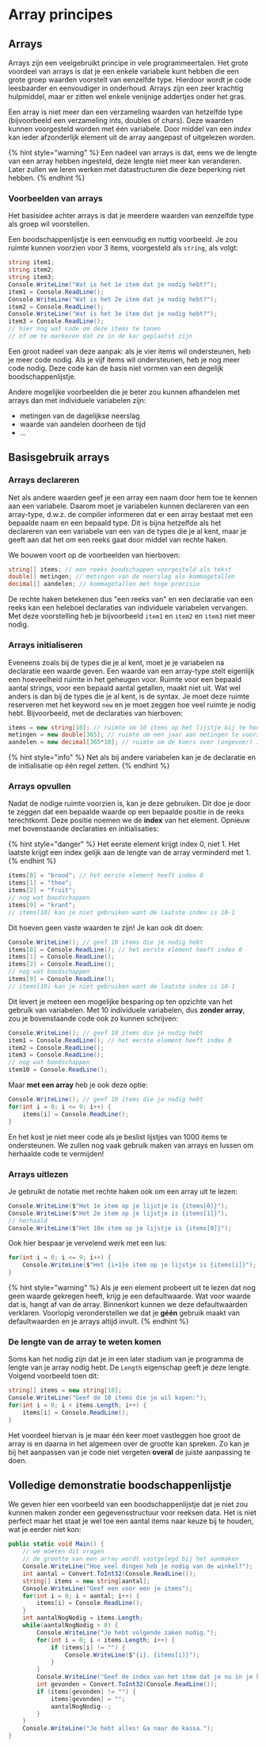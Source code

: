 # Array principes

## Arrays

Arrays zijn een veelgebruikt principe in vele programmeertalen. Het grote voordeel van arrays is dat je een enkele variabele kunt hebben die een grote groep waarden voorstelt van eenzelfde type. Hierdoor wordt je code leesbaarder en eenvoudiger in onderhoud. Arrays zijn een zeer krachtig hulpmiddel, maar er zitten wel enkele venijnige addertjes onder het gras.

Een array is niet meer dan een verzameling waarden van hetzelfde type \(bijvoorbeeld een verzameling ints, doubles of chars\). Deze waarden kunnen voorgesteld worden met één variabele. Door middel van een _index_ kan ieder afzonderlijk element uit de array aangepast of uitgelezen worden.

{% hint style="warning" %}
Een nadeel van arrays is dat, eens we de lengte van een array hebben ingesteld, deze lengte niet meer kan veranderen. Later zullen we leren werken met datastructuren die deze beperking niet hebben.
{% endhint %}

### Voorbeelden van arrays

Het basisidee achter arrays is dat je meerdere waarden van eenzelfde type als groep wil voorstellen.

Een boodschappenlijstje is een eenvoudig en nuttig voorbeeld. Je zou ruimte kunnen voorzien voor 3 items, voorgesteld als `string`, als volgt:

```csharp
string item1;
string item2;
string item3;
Console.WriteLine("Wat is het 1e item dat je nodig hebt?");
item1 = Console.ReadLine();
Console.WriteLine("Wat is het 2e item dat je nodig hebt?");
item2 = Console.ReadLine();
Console.WriteLine("Wat is het 3e item dat je nodig hebt?");
item3 = Console.ReadLine();
// hier nog wat code om deze items te tonen
// of om te markeren dat ze in de kar geplaatst zijn
```

Een groot nadeel van deze aanpak: als je vier items wil ondersteunen, heb je meer code nodig. Als je vijf items wil ondersteunen, heb je nog meer code nodig. Deze code kan de basis niet vormen van een degelijk boodschappenlijstje.

Andere mogelijke voorbeelden die je beter zou kunnen afhandelen met arrays dan met individuele variabelen zijn:

* metingen van de dagelijkse neerslag
* waarde van aandelen doorheen de tijd
* ...

## Basisgebruik arrays

### Arrays declareren

Net als andere waarden geef je een array een naam door hem toe te kennen aan een variabele. Daarom moet je variabelen kunnen declareren van een array-type, d.w.z. de compiler informeren dat er een array bestaat met een bepaalde naam en een bepaald type. Dit is bijna hetzelfde als het declareren van een variabele van een van de types die je al kent, maar je geeft aan dat het om een reeks gaat door middel van rechte haken.

We bouwen voort op de voorbeelden van hierboven:

```csharp
string[] items; // een reeks boodschappen voorgesteld als tekst
double[] metingen; // metingen van de neerslag als kommagetallen
decimal[] aandelen; // kommagetallen met hoge precisie
```

De rechte haken betekenen dus "een reeks van" en een declaratie van een reeks kan een heleboel declaraties van individuele variabelen vervangen. Met deze voorstelling heb je bijvoorbeeld `item1` en `item2` en `item3` niet meer nodig.

### Arrays initialiseren

Eveneens zoals bij de types die je al kent, moet je je variabelen na declaratie een waarde geven. Een waarde van een array-type stelt eigenlijk een hoeveelheid ruimte in het geheugen voor. Ruimte voor een bepaald aantal strings, voor een bepaald aantal getallen, maakt niet uit. Wat wel anders is dan bij de types die je al kent, is de syntax. Je moet deze ruimte reserveren met het keyword `new` en je moet zeggen hoe veel ruimte je nodig hebt. Bijvoorbeeld, met de declaraties van hierboven:

```csharp
items = new string[10]; // ruimte om 10 items op het lijstje bij te houden
metingen = new double[365]; // ruimte om een jaar aan metingen te voorzien
aandelen = new decimal[365*10]; // ruimte om de koers over (ongeveer) 10 jaar bij te houden
```

{% hint style="info" %}
Net als bij andere variabelen kan je de declaratie en de initialisatie op één regel zetten.
{% endhint %}

### Arrays opvullen

Nadat de nodige ruimte voorzien is, kan je deze gebruiken. Dit doe je door te zeggen dat een bepaalde waarde op een bepaalde positie in de reeks terechtkomt. Deze positie noemen we de **index** van het element. Opnieuw met bovenstaande declaraties en initialisaties:

{% hint style="danger" %}
Het eerste element krijgt index 0, niet 1. Het laatste krijgt een index gelijk aan de lengte van de array verminderd met 1.
{% endhint %}

```csharp
items[0] = "brood"; // het eerste element heeft index 0
items[1] = "thee";
items[2] = "fruit";
// nog wat boodschappen
items[9] = "krant";
// items[10] kan je niet gebruiken want de laatste index is 10-1
```

Dit hoeven geen vaste waarden te zijn! Je kan ook dit doen:

```csharp
Console.WriteLine(); // geef 10 items die je nodig hebt
items[0] = Console.ReadLine(); // het eerste element heeft index 0
items[1] = Console.ReadLine();
items[2] = Console.ReadLine();
// nog wat boodschappen
items[9] = Console.ReadLine();
// items[10] kan je niet gebruiken want de laatste index is 10-1
```

Dit levert je meteen een mogelijke besparing op ten opzichte van het gebruik van variabelen. Met 10 individuele variabelen, dus **zonder array**, zou je bovenstaande code ook zo kunnen schrijven:

```csharp
Console.WriteLine(); // geef 10 items die je nodig hebt
item1 = Console.ReadLine(); // het eerste element heeft index 0
item2 = Console.ReadLine();
item3 = Console.ReadLine();
// nog wat boodschappen
item10 = Console.ReadLine();
```

Maar **met een array** heb je ook deze optie:

```csharp
Console.WriteLine(); // geef 10 items die je nodig hebt
for(int i = 0; i <= 9; i++) {
    items[i] = Console.ReadLine();
}
```

En het kost je niet meer code als je beslist lijstjes van 1000 items te ondersteunen. We zullen nog vaak gebruik maken van arrays en lussen om herhaalde code te vermijden!

### Arrays uitlezen

Je gebruikt de notatie met rechte haken ook om een array uit te lezen:

```csharp
Console.WriteLine($"Het 1e item op je lijstje is {items[0]}");
Console.WriteLine($"Het 2e item op je lijstje is {items[1]}");
// herhaald
Console.WriteLine($"Het 10e item op je lijstje is {items[9]}");
```

Ook hier bespaar je vervelend werk met een lus:

```csharp
for(int i = 0; i <= 9; i++) {
    Console.WriteLine($"Het {i+1}e item op je lijstje is {items[i]}");
}
```

{% hint style="warning" %}
Als je een element probeert uit te lezen dat nog geen waarde gekregen heeft, krijg je een defaultwaarde. Wat voor waarde dat is, hangt af van de array. Binnenkort kunnen we deze defaultwaarden verklaren. Voorlopig veronderstellen we dat je **géén** gebruik maakt van defaultwaarden en je arrays altijd invult.
{% endhint %}

### De lengte van de array te weten komen

Soms kan het nodig zijn dat je in een later stadium van je programma de lengte van je array nodig hebt. De `Length` eigenschap geeft je deze lengte. Volgend voorbeeld toen dit:

```csharp
string[] items = new string[10];
Console.WriteLine("Geef de 10 items die je wil kopen:");
for(int i = 0; i < items.Length; i++) {
    items[i] = Console.ReadLine();
}
```

Het voordeel hiervan is je maar één keer moet vastleggen hoe groot de array is en daarna in het algemeen over de grootte kan spreken. Zo kan je bij het aanpassen van je code niet vergeten **overal** de juiste aanpassing te doen.

## Volledige demonstratie boodschappenlijstje

We geven hier een voorbeeld van een boodschappenlijstje dat je niet zou kunnen maken zonder een gegevensstructuur voor reeksen data. Het is niet perfect maar het staat je wel toe een aantal items naar keuze bij te houden, wat je eerder niet kon:

```csharp
public static void Main() {
    // we moeten dit vragen
    // de grootte van een array wordt vastgelegd bij het aanmaken
    Console.WriteLine("Hoe veel dingen heb je nodig van de winkel?");
    int aantal = Convert.ToInt32(Console.ReadLine());
    string[] items = new string[aantal];
    Console.WriteLine("Geef een voor een je items");
    for(int i = 0; i < aantal; i++) {
        items[i] = Console.ReadLine();
    }
    int aantalNogNodig = items.Length;
    while(aantalNogNodig > 0) {
        Console.WriteLine("Je hebt volgende zaken nodig.");
        for(int i = 0; i < items.Length; i++) {
            if (items[i] != "") {
                Console.WriteLine($"{i}. {items[i]}");
            }
        }
        Console.WriteLine("Geef de index van het item dat je nu in je kar legt.");
        int gevonden = Convert.ToInt32(Console.ReadLine());
        if (items[gevonden] != "") {
            items[gevonden] = "";
            aantalNogNodig--;
        }        
    }
    Console.WriteLine("Je hebt alles! Ga naar de kassa.");
}
```

